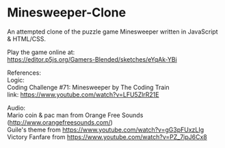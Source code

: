 # Minesweeper-Clone
An attempted clone of the puzzle game Minesweeper written in JavaScript & HTML/CSS. <br>

Play the game online at: <br/>
https://editor.p5js.org/Gamers-Blended/sketches/eYqAk-YBi

References: <br/>
Logic: <br/>
Coding Challenge #71: Minesweeper by The Coding Train <br/>
link: https://www.youtube.com/watch?v=LFU5ZlrR21E <br/>

Audio: <br/>
Mario coin & pac man from Orange Free Sounds (http://www.orangefreesounds.com/)     <br/>
Guile's theme from https://www.youtube.com/watch?v=gG3pFUxzLIg <br/>
Victory Fanfare from https://www.youtube.com/watch?v=PZ_7ipJ6Cx8 <br/>
